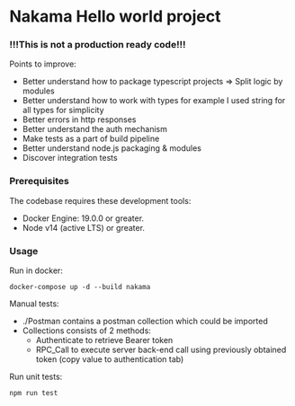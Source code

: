 Nakama Hello world project
===

### !!!This is not a production ready code!!!

Points to improve:

* Better understand how to package typescript projects => Split logic by modules
* Better understand how to work with types for example I used string for all types for simplicity
* Better errors in http responses
* Better understand the auth mechanism
* Make tests as a part of build pipeline
* Better understand node.js packaging & modules
* Discover integration tests

### Prerequisites

The codebase requires these development tools:

* Docker Engine: 19.0.0 or greater.
* Node v14 (active LTS) or greater.

### Usage
Run in docker:
```shell
docker-compose up -d --build nakama
```

Manual tests:
* ./Postman contains a postman collection which could be imported
* Collections consists of 2 methods:
  * Authenticate to retrieve Bearer token
  * RPC_Call to execute server back-end call using previously obtained token (copy value to authentication tab)

Run unit tests:
```shell
npm run test
```